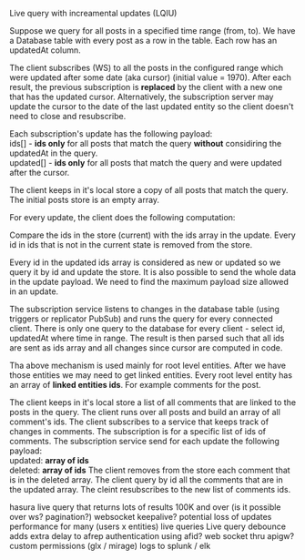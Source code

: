 Live query with increamental updates (LQIU)

Suppose we query for all posts in a specified time range (from, to).
We have a Database table with every post as a row in the table.
Each row has an updatedAt column.

The client subscribes (WS) to all the posts in the configured range which were updated after some date (aka cursor) (initial value = 1970).
After each result, the previous subscription is **replaced** by the client with a new one that has the updated cursor. Alternatively, the subscription server may update the cursor to the date of the last updated entity so the client doesn't need to close and resubscribe.

Each subscription's update has the following payload:<br>
ids[] - **ids only** for all posts that match the query **without** considiring the updatedAt in the query.<br>
updated[] - **ids only** for all posts that match the query and were updated after the cursor.

The client keeps in it's local store a copy of all posts that match the query. The initial posts store is an empty array.

For every update, the client does the following computation:

Compare the ids in the store (current) with the ids array in the update. Every id in ids that is not in the current state is removed from the store.

Every id in the updated ids array is considered as new or updated so we query it by id and update the store. It is also possible to send the whole data in the update payload. We need to find the maximum payload size allowed in an update. 

The subscription service listens to changes in the database table (using triggers or replicator PubSub) and runs the query for every connected client. There is only one query to the database for every client - select id, updatedAt where time in range.
The result is then parsed such that all ids are sent as ids array and all changes since cursor are computed in code.

Tha above mechanism is used mainly for root level entities. After we have those entities we may need to get linked entities. Every root level entity has an array of **linked entities ids**. For example comments for the post. 

The client keeps in it's local store a list of all comments that are linked to the posts in the query. The client runs over all posts and build an array of all comment's ids. The client subscribes to a service that keeps track of changes in comments. The subscription is for a specific list of ids of comments. The subscription service send for each update the following payload:<br>
updated: **array of ids** <br>
deleted: **array of ids**
The client removes from the store each comment that is in the deleted array. The client query by id all the comments that are in the updated array. The cleint resubscribes to the new list of comments ids.


hasura
live query that returns lots of results 100K and over (is it possible over ws? pagination?)
websocket keepalive? potential loss of updates
performance for many (users x entities) live queries
Live query debounce adds extra delay to afrep
authentication using afid?
web socket thru apigw?
custom permissions (glx / mirage)
logs to splunk / elk